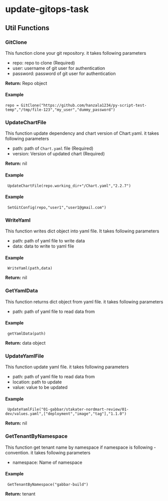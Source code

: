 # update-gitops-task


## Util Functions

### GitClone

This function clone your git repository. it takes following parameters 

- repo: repo to clone (Required)
- user: username of git user for authentication
- password: password of git user for authentication

**Return:** Repo object

#### Example 
 ```
 repo = GitClone("https://github.com/hanzala1234/py-script-test-temp","/tmp/file-123","my_user","dummy_password")
```
### UpdateChartFile

This function update dependency and chart version of Chart.yaml. it takes following parameters

- path: path of ```Chart.yaml``` file (Required)
- version: Version of updated chart (Required)

**Return:** nil

#### Example
``` 
 UpdateChartFile(repo.working_dir+"/Chart.yaml","2.2.7")
```

#### Example
``` 
 SetGitConfig(repo,"user1","user1@gmail.com")
```

###  WriteYaml

This function writes dict object into yaml file. It takes following parameters

- path: path of yaml file to write data
- data: data to write to yaml file

#### Example
``` 
 WriteYaml(path,data)
```

**Return:**  nil 

### GetYamlData

This function returns dict object from yaml file. it takes following parameters

- path: path of yaml file to read data from

#### Example
``` 
 getYamlData(path)
```

**Return:**  data object 




### UpdateYamlFile

This function update yaml file. it takes following parameters

- path: path of yaml file to read data from
- location: path to update
- value: value to be updated

#### Example
``` 
 UpdateYamlFile("01-gabbar/stakater-nordmart-review/01-dev/values.yaml",["deployment","image","tag"],"1.1.0")
```

**Return:**  nil 


### GetTenantByNamespace

This function get tenant name by namespace if namespace is following <tenant>-<environment> convention. it takes following parameters

- namespace: Name of namespace


#### Example
``` 
 GetTenantByNamespace("gabbar-build")
```

**Return:**  tenant 